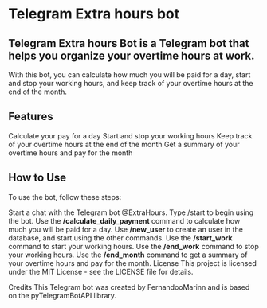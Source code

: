 # Telegram Extra hours bot
## Telegram Extra hours Bot is a Telegram bot that helps you organize your overtime hours at work.
With this bot, you can calculate how much you will be paid for a day, start and stop your working hours, and keep track of your overtime hours at the end of the month.

## Features
Calculate your pay for a day
Start and stop your working hours
Keep track of your overtime hours at the end of the month
Get a summary of your overtime hours and pay for the month


## How to Use
To use the bot, follow these steps:

Start a chat with the Telegram bot @ExtraHours.
Type /start to begin using the bot.
Use the **/calculate_daily_payment** command to calculate how much you will be paid for a day.
Use **/new_user** to create an user in the database, and start using the other commands.
Use the **/start_work** command to start your working hours.
Use the **/end_work** command to stop your working hours.
Use the **/end_month** command to get a summary of your overtime hours and pay for the month.
License
This project is licensed under the MIT License - see the LICENSE file for details.

Credits
This Telegram bot was created by FernandooMarinn and is based on the pyTelegramBotAPI library.
